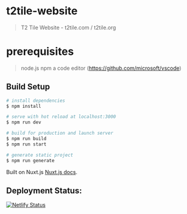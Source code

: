 # t2tile-website

> T2 Tile Website - t2tile.com / t2tile.org

# prerequisites

> node.js
> npm
> a code editor (https://github.com/microsoft/vscode)

## Build Setup

``` bash
# install dependencies
$ npm install

# serve with hot reload at localhost:3000
$ npm run dev

# build for production and launch server
$ npm run build
$ npm run start

# generate static project
$ npm run generate
```

Built on Nuxt.js [Nuxt.js docs](https://nuxtjs.org).

## Deployment Status:
[![Netlify Status](https://api.netlify.com/api/v1/badges/e0f0206e-0e1b-453e-bd05-9d18276d4296/deploy-status)](https://app.netlify.com/sites/t2tile/deploys)
